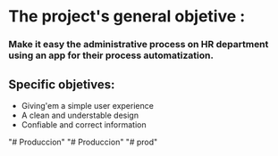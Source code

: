 <div>
	<h1>The project's general objetive :</h1> 
	<h3>	Make it easy the administrative process on HR department using an app for their process automatization.</h3>
</div>

<h2>Specific objetives:</h2>
<ul>
	<li>Giving'em a simple user experience</li>
	<li>A clean and understable design</li>
	<li>Confiable and correct information</li>
</ul>
"# Produccion" 
"# Produccion" 
"# prod" 
